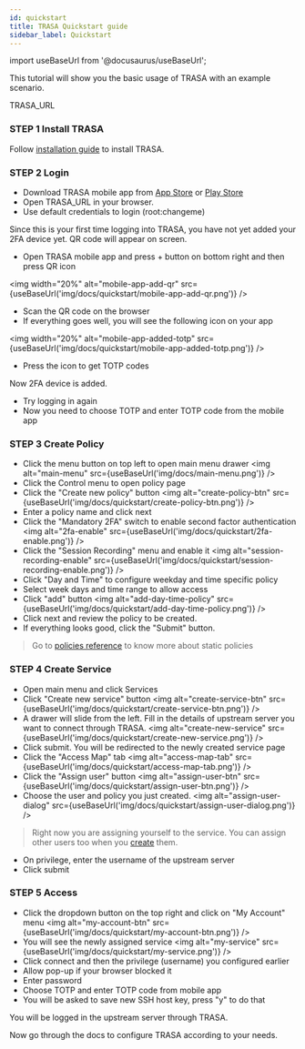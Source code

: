 ```yaml
---
id: quickstart
title: TRASA Quickstart guide
sidebar_label: Quickstart
---
```

import useBaseUrl from '@docusaurus/useBaseUrl';


This tutorial will show you the basic usage of TRASA with an example scenario.

TRASA_URL

### STEP 1 Install TRASA

Follow [installation guide](../install/installation.md) to install TRASA. 

### STEP 2 Login

* Download TRASA mobile app from [App Store](https://apps.apple.com/us/app/trasa/id1411267389) or [Play Store](https://play.google.com/store/apps/details?id=com.trasa)
* Open TRASA_URL in your browser.
* Use default credentials to login (root:changeme)

Since this is your first time logging into TRASA, you have  not yet added your 2FA device yet.
QR code will appear on screen.

* Open TRASA mobile app and press + button on bottom right and then press QR icon

<img width="20%" alt="mobile-app-add-qr" src={useBaseUrl('img/docs/quickstart/mobile-app-add-qr.png')} />  

* Scan the QR code on the browser
* If everything goes well, you will see the following icon on your app

<img  width="20%"  alt="mobile-app-added-totp" src={useBaseUrl('img/docs/quickstart/mobile-app-added-totp.png')} />
  
* Press the icon to get TOTP codes


Now 2FA device is added.

* Try logging in again
* Now you need to choose TOTP and enter TOTP code from the mobile app


### STEP 3 Create Policy
* Click the menu button on top left to open main menu drawer
<img  alt="main-menu" src={useBaseUrl('img/docs/main-menu.png')} />  
* Click the Control menu to open policy page
* Click the "Create new policy" button
<img  alt="create-policy-btn" src={useBaseUrl('img/docs/quickstart/create-policy-btn.png')} />  
* Enter a policy name and click next
* Click the "Mandatory 2FA" switch to enable second factor authentication
<img  alt="2fa-enable" src={useBaseUrl('img/docs/quickstart/2fa-enable.png')} />  
* Click the "Session Recording" menu and enable it
<img  alt="session-recording-enable" src={useBaseUrl('img/docs/quickstart/session-recording-enable.png')} />  
* Click "Day and Time" to configure weekday and time specific policy
* Select week days and time range to allow access
* Click "add" button
<img  alt="add-day-time-policy" src={useBaseUrl('img/docs/quickstart/add-day-time-policy.png')} />  
* Click next and review the policy to be created. 
* If everything looks good, click the "Submit" button.

> Go to [policies reference](../policies/basic-policy.md) to know more about static policies


### STEP 4 Create Service
* Open main menu and click Services
* Click "Create new service" button
<img  alt="create-service-btn" src={useBaseUrl('img/docs/quickstart/create-service-btn.png')} />  
* A drawer will slide from the left. Fill in the details of upstream server you want to connect through TRASA.
<img  alt="create-new-service" src={useBaseUrl('img/docs/quickstart/create-new-service.png')} />  
* Click submit. You will be redirected to the newly created service page
* Click the "Access Map" tab
<img  alt="access-map-tab" src={useBaseUrl('img/docs/quickstart/access-map-tab.png')} />  
* Click the "Assign user" button
<img  alt="assign-user-btn" src={useBaseUrl('img/docs/quickstart/assign-user-btn.png')} />  
* Choose the user and policy you just created.
<img  alt="assign-user-dialog" src={useBaseUrl('img/docs/quickstart/assign-user-dialog.png')} />  

> Right now you are assigning yourself to the service. You can assign other users too when you [create](../users/crud.md) them.

* On privilege, enter the username of the upstream server
* Click submit


### STEP 5 Access

* Click the dropdown button on the top right and click on "My Account" menu
 <img  alt="my-account-btn" src={useBaseUrl('img/docs/quickstart/my-account-btn.png')} />  
* You will see the newly assigned service 
 <img  alt="my-service" src={useBaseUrl('img/docs/quickstart/my-service.png')} />  
* Click connect and then the privilege (username) you configured earlier
* Allow pop-up if your browser blocked it
* Enter password
* Choose TOTP and enter TOTP code from mobile app
* You will be asked to save new SSH host key, press "y" to do that

You will be logged in the upstream server through TRASA.

Now go through the docs to configure TRASA according to your needs. 





















